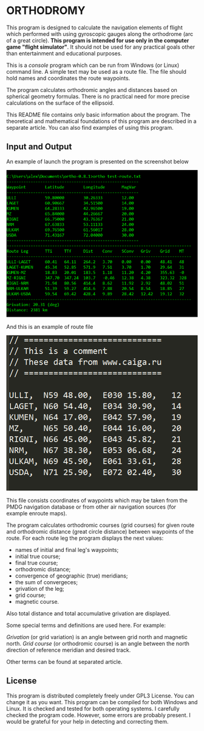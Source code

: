 
# ORTHODROMY

This program is designed to calculate the navigation elements of flight which 
performed with using gyroscopic gauges  along the orthodrome (arc of a great 
circle).  **This program is intended for use only in the computer game 
"flight simulator"**.  It should not be used for any practical goals other 
than entertainment and educational purposes. 

This is a *console* program which can be run from Windows (or Linux) command 
line. A simple text may be used as a route file. The file should hold names and
 coordinates the route waypoints.

The program calculates orthodromic angles and distances based on spherical 
geometry formulas.  There is no practical need for more precise calculations on 
the surface of the ellipsoid.

This README file contains only basic information about the program. 
The theoretical and mathematical foundations of this program are described in 
a separate article.  You can also find examples of using this program.

## Input and Output

An example of launch the program is presented on the screenshot below

![ortho-screen](ortho-screen.png)

And this is an example of route file

![test-route](test-route.png)

This file consists coordinates of waypoints which may be taken from the PMDG
navigation database or from other air navigation sources (for example 
enroute maps). 

The program calculates orthodromic courses (grid courses) for given route and 
orthodromic distance (great circle distance) between waypoints of the route. 
For each route leg the program displays the next values: 

 - names of initial and final leg's waypoints;
 - initial true course;
 - final true course;
 - orthodromic distance;
 - convergence of geographic (true) meridians;
 - the sum of convergeces;
 - grivation of the leg;
 - grid course;
 - magnetic course.

Also total distance and total accumulative grivation are displayed. 

Some special terms and definitions are used here. For example: 

*Grivation* (or grid variation) is an angle between grid north and magnetic north.
*Grid course* (or orthodromic course) is an angle between the north direction of reference meridian and desired track. 

Other terms can be found  at separated article.

## License

This program is distributed completely freely under GPL3 License. You can change
it as you want. This program can be compiled for both Windows and Linux. It is 
checked and tested for both operating systems. I carefully checked the program 
code. However, some errors are probably present. I would be grateful for your 
help in detecting and correcting them.


